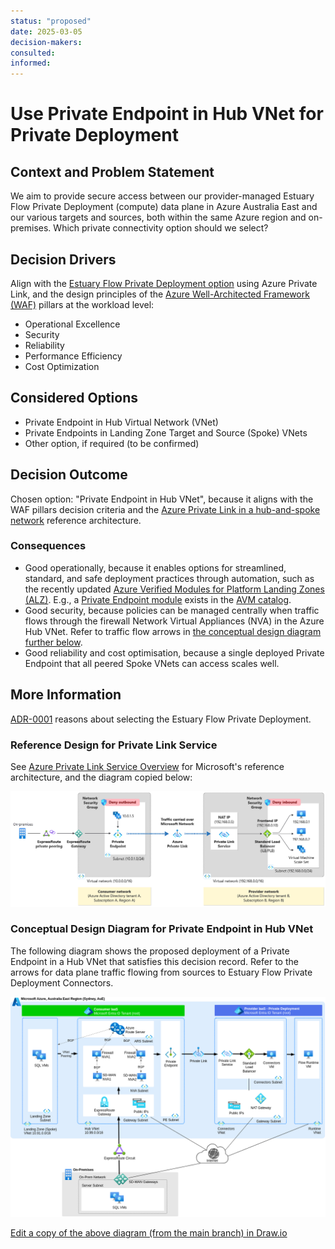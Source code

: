 ```yaml
---
status: "proposed"
date: 2025-03-05
decision-makers:
consulted:
informed:
---
```


# Use Private Endpoint in Hub VNet for Private Deployment

## Context and Problem Statement

We aim to provide secure access between our provider-managed Estuary Flow Private Deployment (compute) data plane in Azure Australia East and our various targets and sources, both within the same Azure region and on-premises.
Which private connectivity option should we select?

## Decision Drivers

Align with the [Estuary Flow Private Deployment option](https://docs.estuary.dev/getting-started/deployment-options/#private-deployment) using Azure Private Link, and the design principles of the [Azure Well-Architected Framework (WAF)](https://learn.microsoft.com/en-us/azure/well-architected/pillars) pillars at the workload level:

* Operational Excellence
* Security
* Reliability
* Performance Efficiency
* Cost Optimization

## Considered Options

* Private Endpoint in Hub Virtual Network (VNet)
* Private Endpoints in Landing Zone Target and Source (Spoke) VNets
* Other option, if required (to be confirmed)

## Decision Outcome

Chosen option: "Private Endpoint in Hub VNet", because it aligns with the WAF pillars decision criteria and the [Azure Private Link in a hub-and-spoke network](https://learn.microsoft.com/en-us/azure/architecture/networking/guide/private-link-hub-spoke-network) reference architecture.

### Consequences

* Good operationally, because it enables options for streamlined, standard, and safe deployment practices through automation, such as the recently updated [Azure Verified Modules for Platform Landing Zones (ALZ)](https://azure.github.io/Azure-Landing-Zones/terraform/). E.g., a [Private Endpoint module](https://azure.github.io/Azure-Verified-Modules/indexes/terraform/tf-resource-modules/) exists in the [AVM catalog](https://azure.github.io/Azure-Verified-Modules/indexes/terraform/tf-resource-modules/).
* Good security, because policies can be managed centrally when traffic flows through the firewall Network Virtual Appliances (NVA) in the Azure Hub VNet. Refer to traffic flow arrows in [the conceptual design diagram further below](#conceptual-design-diagram-for-private-endpoint-in-hub-vnet).
* Good reliability and cost optimisation, because a single deployed Private Endpoint that all peered Spoke VNets can access scales well.

## More Information

[ADR-0001](0001-use-estuary-flow-private-deployment) reasons about selecting the Estuary Flow Private Deployment.

### Reference Design for Private Link Service

See [Azure Private Link Service Overview](https://learn.microsoft.com/en-us/azure/private-link/private-link-service-overview) for Microsoft's reference architecture, and the diagram copied below:

![Azure Private Link Service Reference](../diagrams/exports/private-link-service-reference.png)

### Conceptual Design Diagram for Private Endpoint in Hub VNet

The following diagram shows the proposed deployment of a Private Endpoint in a Hub VNet that satisfies this decision record. Refer to the arrows for data plane traffic flowing from sources to Estuary Flow Private Deployment Connectors.

![Private Endpoint in Azure Hub VNet](../diagrams/exports/private-link.png)

[Edit a copy of the above diagram (from the main branch) in Draw.io](https://app.diagrams.net/#Uhttps://raw.githubusercontent.com/NetAion/avm-compositions/main/docs/diagrams/source/private-link.drawio)
